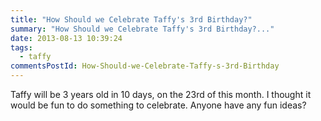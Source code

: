 ```yaml
---
title: "How Should we Celebrate Taffy's 3rd Birthday?"
summary: "How Should we Celebrate Taffy's 3rd Birthday?..."
date: 2013-08-13 10:39:24
tags:
  - taffy
commentsPostId: How-Should-we-Celebrate-Taffy-s-3rd-Birthday
---
```


Taffy will be 3 years old in 10 days, on the 23rd of this month. I thought it would be fun to do something to celebrate. Anyone have any fun ideas?
